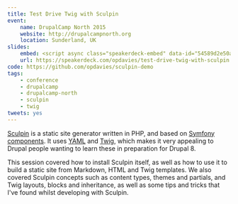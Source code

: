 ```yaml
---
title: Test Drive Twig with Sculpin
event:
    name: DrupalCamp North 2015
    website: http://drupalcampnorth.org
    location: Sunderland, UK
slides:
    embed: <script async class="speakerdeck-embed" data-id="54589d2e50a3476a9a75aed809e9edf1" data-ratio="1.77777777777778" src="//speakerdeck.com/assets/embed.js"></script>
    url: https://speakerdeck.com/opdavies/test-drive-twig-with-sculpin
code: https://github.com/opdavies/sculpin-demo
tags:
    - conference
    - drupalcamp
    - drupalcamp-north
    - sculpin
    - twig
tweets: yes
---
```

[Sculpin][1] is a static site generator written in PHP, and based on [Symfony components][2]. It uses [YAML][3] and [Twig][4], which makes it very appealing to Drupal people wanting to learn these in preparation for Drupal 8.

This session covered how to install Sculpin itself, as well as how to use it to build a static site from Markdown, HTML and Twig templates. We also covered Sculpin concepts such as content types, themes and partials, and Twig layouts, blocks and inheritance, as well as some tips and tricks that I've found whilst developing with Sculpin.

[1]: https://sculpin.io
[2]: http://symfony.com/doc/current/components/index.html
[3]: http://yaml.org
[4]: http://twig.sensiolabs.org
